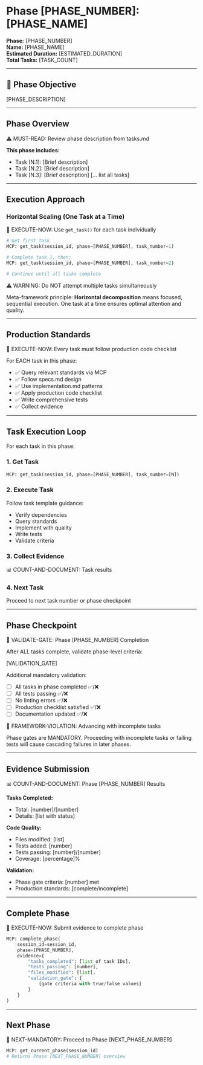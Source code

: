 # Phase [PHASE_NUMBER]: [PHASE_NAME]

**Phase:** [PHASE_NUMBER]  
**Name:** [PHASE_NAME]  
**Estimated Duration:** [ESTIMATED_DURATION]  
**Total Tasks:** [TASK_COUNT]

---

## 🎯 Phase Objective

[PHASE_DESCRIPTION]

---

## Phase Overview

⚠️ MUST-READ: Review phase description from tasks.md

**This phase includes:**
- Task [N.1]: [Brief description]
- Task [N.2]: [Brief description]
- Task [N.3]: [Brief description]
[... list all tasks]

---

## Execution Approach

### Horizontal Scaling (One Task at a Time)

🛑 EXECUTE-NOW: Use `get_task()` for each task individually

```python
# Get first task
MCP: get_task(session_id, phase=[PHASE_NUMBER], task_number=1)

# Complete task 1, then:
MCP: get_task(session_id, phase=[PHASE_NUMBER], task_number=2)

# Continue until all tasks complete
```

⚠️ WARNING: Do NOT attempt multiple tasks simultaneously

Meta-framework principle: **Horizontal decomposition** means focused, sequential execution. One task at a time ensures optimal attention and quality.

---

## Production Standards

🛑 EXECUTE-NOW: Every task must follow production code checklist

For EACH task in this phase:
- ✅ Query relevant standards via MCP
- ✅ Follow specs.md design
- ✅ Use implementation.md patterns
- ✅ Apply production code checklist
- ✅ Write comprehensive tests
- ✅ Collect evidence

---

## Task Execution Loop

For each task in this phase:

### 1. Get Task

```python
MCP: get_task(session_id, phase=[PHASE_NUMBER], task_number=[N])
```

### 2. Execute Task

Follow task template guidance:
- Verify dependencies
- Query standards
- Implement with quality
- Write tests
- Validate criteria

### 3. Collect Evidence

📊 COUNT-AND-DOCUMENT: Task results

### 4. Next Task

Proceed to next task number or phase checkpoint

---

## Phase Checkpoint

🛑 VALIDATE-GATE: Phase [PHASE_NUMBER] Completion

After ALL tasks complete, validate phase-level criteria:

[VALIDATION_GATE]

Additional mandatory validation:
- [ ] All tasks in phase completed ✅/❌
- [ ] All tests passing ✅/❌
- [ ] No linting errors ✅/❌
- [ ] Production checklist satisfied ✅/❌
- [ ] Documentation updated ✅/❌

🚨 FRAMEWORK-VIOLATION: Advancing with incomplete tasks

Phase gates are MANDATORY. Proceeding with incomplete tasks or failing tests will cause cascading failures in later phases.

---

## Evidence Submission

📊 COUNT-AND-DOCUMENT: Phase [PHASE_NUMBER] Results

**Tasks Completed:**
- Total: [number]/[number]
- Details: [list with status]

**Code Quality:**
- Files modified: [list]
- Tests added: [number]
- Tests passing: [number]/[number]
- Coverage: [percentage]%

**Validation:**
- Phase gate criteria: [number] met
- Production standards: [complete/incomplete]

---

## Complete Phase

🛑 EXECUTE-NOW: Submit evidence to complete phase

```python
MCP: complete_phase(
    session_id=session_id,
    phase=[PHASE_NUMBER],
    evidence={
        "tasks_completed": [list of task IDs],
        "tests_passing": [number],
        "files_modified": [list],
        "validation_gate": {
            [gate criteria with true/false values]
        }
    }
)
```

---

## Next Phase

🎯 NEXT-MANDATORY: Proceed to Phase [NEXT_PHASE_NUMBER]

```python
MCP: get_current_phase(session_id)
# Returns Phase [NEXT_PHASE_NUMBER] overview
```

